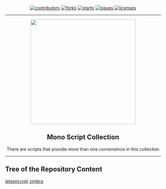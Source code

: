 <p align="center"><br>
<a href="https://github.com/monobilisim/mono.sh/graphs/contributors"><img alt="contributors" src="https://img.shields.io/github/contributors/monobilisim/mono.sh.svg?style=for-the-badge"</img></a>
<a href="https://github.com/monobilisim/mono.sh/network/members"><img alt="forks" src="https://img.shields.io/github/forks/monobilisim/mono.sh.svg?style=for-the-badge"</img></a>
<a href="https://github.com/monobilisim/mono.sh/stargazers"><img alt="starts" src="https://img.shields.io/github/stars/monobilisim/mono.sh.svg?style=for-the-badge"</img></a>
<a href="https://github.com/monobilisim/mono.sh/issues"><img alt="issues" src="https://img.shields.io/github/issues/monobilisim/mono.sh.svg?style=for-the-badge"</img></a>
<a href="https://github.com/monobilisim/mono.sh/blob/master/LICENSE"><img alt="licenses" src="https://img.shields.io/github/license/monobilisim/mono.sh.svg?style=for-the-badge"</img></a><br><hr>
</p>

<div align="center">
<a href="https://mono.net.tr/">
  <img src="https://monobilisim.com.tr/images/mono-bilisim.svg" width="340"/>
</a>

<h2 align="center">Mono Script Collection</h2>
There are scripts that provide more than one convenience in this collection

</div>

---

## Tree of the Repository Content
[letsencrypt](https://github.com/monobilisim/mono.sh/tree/master/letsencrypt)
[zimbra](https://github.com/monobilisim/mono.sh/tree/master/zimbra)
